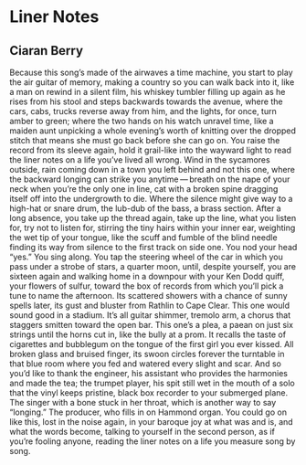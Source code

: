 # Liner Notes
## Ciaran Berry
Because this song’s made of the airwaves
a time machine, you start to play the air
guitar of memory, making a country
so you can walk back into it, like a man
on rewind in a silent film, his whiskey tumbler
filling up again as he rises from his stool
and steps backwards towards the avenue, where
the cars, cabs, trucks reverse away from him,
and the lights, for once, turn amber to green;
where the two hands on his watch unravel time,
like a maiden aunt unpicking a whole evening’s worth
of knitting over the dropped stitch that means
she must go back before she can go on.
You raise the record from its sleeve again,
hold it grail-like into the wayward light
to read the liner notes on a life you’ve lived
all wrong. Wind in the sycamores outside,
rain coming down in a town you left behind
and not this one, where the backward longing
can strike you anytime — breath on the nape
of your neck when you’re the only one in line,
cat with a broken spine dragging itself off
into the undergrowth to die. Where the silence
might give way to a high-hat or snare drum,
the lub-dub of the bass, a brass section.
After a long absence, you take up the thread again,
take up the line, what you listen for,
try not to listen for, stirring the tiny hairs
within your inner ear, weighting the wet tip
of your tongue, like the scuff and fumble
of the blind needle finding its way from silence
to the first track on side one. You nod
your head “yes.” You sing along. You tap
the steering wheel of the car in which you pass
under a strobe of stars, a quarter moon,
until, despite yourself, you are sixteen
again and walking home in a downpour
with your Ken Dodd quiff, your flowers of sulfur,
toward the box of records from which you’ll pick
a tune to name the afternoon. Its scattered
showers with a chance of sunny spells later,
its gust and bluster from Rathlin to Cape Clear.
This one would sound good in a stadium.
It’s all guitar shimmer, tremolo arm,
a chorus that staggers smitten toward
the open bar. This one’s a plea, a paean
on just six strings until the horns cut in,
like the bully at a prom. It recalls the taste
of cigarettes and bubblegum on the tongue
of the first girl you ever kissed. All broken glass
and bruised finger, its swoon circles forever
the turntable in that blue room where you
fed and watered every slight and scar. And so
you’d like to thank the engineer, his assistant
who provides the harmonies and made the tea;
the trumpet player, his spit still wet in the mouth
of a solo that the vinyl keeps pristine,
black box recorder to your submerged plane.
The singer with a bone stuck in her throat,
which is another way to say “longing.”
The producer, who fills in on Hammond organ.
You could go on like this, lost in the noise
again, in your baroque joy at what was
and is, and what the words become, talking
to yourself in the second person, as if
you’re fooling anyone, reading the liner notes
on a life you measure song by song.